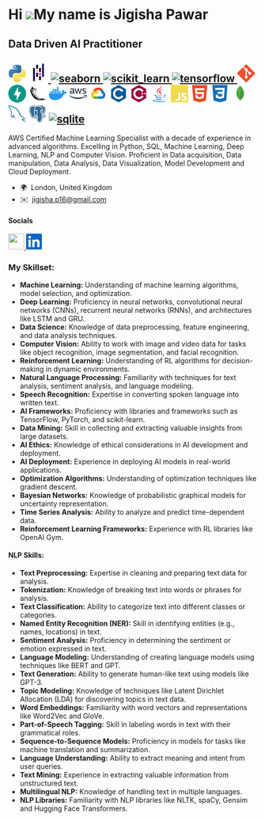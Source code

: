 Hi ![](https://user-images.githubusercontent.com/18350557/176309783-0785949b-9127-417c-8b55-ab5a4333674e.gif)My name is Jigisha Pawar
=====================================================================================================================================

Data Driven AI Practitioner <br><br><a href="https://www.python.org/" target="_blank" rel="noreferrer"><img src="icons/python-colored.svg" width="36" height="36" alt="Python" /></a>
<a href="https://pandas.pydata.org/" target="_blank" rel="noreferrer"> <img src="icons/pandas-original.svg" alt="pandas" width="40" height="40"/> </a> 
<a href="https://seaborn.pydata.org/" target="_blank" rel="noreferrer"> <img src="https://seaborn.pydata.org/_images/logo-mark-lightbg.svg" alt="seaborn" width="40" height="40"/> </a>
<a href="https://scikit-learn.org/" target="_blank" rel="noreferrer"> <img src="https://upload.wikimedia.org/wikipedia/commons/0/05/Scikit_learn_logo_small.svg" alt="scikit_learn" width="40" height="40"/> </a> 
<a href="https://www.tensorflow.org" target="_blank" rel="noreferrer"> <img src="https://www.vectorlogo.zone/logos/tensorflow/tensorflow-icon.svg" alt="tensorflow" width="40" height="40"/> </a> 
<a href="https://git-scm.com/" target="_blank" rel="noreferrer"><img src="icons/git-colored.svg" width="36" height="36" alt="Git" /></a>
<a href="https://fastapi.tiangolo.com/" target="_blank" rel="noreferrer"><img src="icons/fastapi-colored.svg" width="36" height="36" alt="Fast API" /></a>
<a href="https://flask.palletsprojects.com/en/2.0.x/" target="_blank" rel="noreferrer"><img src="icons/flask-colored.svg" width="36" height="36" alt="Flask" /></a>
<a href="https://www.docker.com/" target="_blank" rel="noreferrer"><img src="icons/docker-colored.svg" width="36" height="36" alt="Docker" /></a>
<a href="https://aws.amazon.com" target="_blank" rel="noreferrer"><img src="icons/aws-colored.svg" width="36" height="36" alt="Amazon Web Services" /></a>
<a href="https://cloud.google.com/" target="_blank" rel="noreferrer"><img src="icons/googlecloud-colored.svg" width="36" height="36" alt="Google Cloud" /></a>
<a href="https://docs.microsoft.com/en-us/cpp/?view=msvc-170" target="_blank" rel="noreferrer"><img src="icons/c-colored.svg" width="36" height="36" alt="C" /></a>
<a href="https://docs.microsoft.com/en-us/cpp/?view=msvc-170" target="_blank" rel="noreferrer"><img src="icons/cplusplus-colored.svg" width="36" height="36" alt="C++" /></a>
<a href="https://www.oracle.com/java/" target="_blank" rel="noreferrer"><img src="icons/java-colored.svg" width="36" height="36" alt="Java" /></a>
<a href="https://developer.mozilla.org/en-US/docs/Web/JavaScript" target="_blank" rel="noreferrer"><img src="icons/javascript-colored.svg" width="36" height="36" alt="JavaScript" /></a>
<a href="https://developer.mozilla.org/en-US/docs/Glossary/HTML5" target="_blank" rel="noreferrer"><img src="icons/html5-colored.svg" width="36" height="36" alt="HTML5" /></a>
<a href="https://www.w3.org/TR/CSS/#css" target="_blank" rel="noreferrer"><img src="icons/css3-colored.svg" width="36" height="36" alt="CSS3" /></a>
<a href="https://www.mongodb.com/" target="_blank" rel="noreferrer"><img src="icons/mongodb-colored.svg" width="36" height="36" alt="MongoDB" /></a>
<a href="https://www.mysql.com/" target="_blank" rel="noreferrer"><img src="icons/mysql-colored.svg" width="36" height="36" alt="MySQL" /></a>
<a href="https://www.postgresql.org/" target="_blank" rel="noreferrer"><img src="icons/postgresql-colored.svg" width="36" height="36" alt="PostgreSQL" /></a>
<a href="https://www.sqlite.org/" target="_blank" rel="noreferrer"> <img src="https://www.vectorlogo.zone/logos/sqlite/sqlite-icon.svg" alt="sqlite" width="40" height="40"/> </a>
-----------

<p>AWS Certified Machine Learning Specialist with a decade of experience in advanced algorithms. Excelling in Python, SQL, Machine Learning, Deep Learning, NLP and Computer Vision. Proficient in Data acquisition, Data manipulation, Data Analysis, Data Visualization, Model Development and Cloud Deployment.

* 🌍  London, United Kingdom
* ✉️  [jigisha.p16@gmail.com](mailto:jigisha.p16@gmail.com)
<h4 align="left"> Socials </h4>
<p align="left"> 
<a href="https://www.github.com/Jigisha-p" target="_blank" rel="noreferrer"> <picture> 
<source media="(prefers-color-scheme: dark)" srcset="icons/social/github-dark.svg" /> 
<source media="(prefers-color-scheme: light)" srcset="icons/social/github.svg" /> 
<img src="icons/socials/github.svg" width="32" height="32" /> </picture> </a>
<a href="https://www.linkedin.com/in/jigishap16" target="_blank" rel="noreferrer"> <picture> 
<source media="(prefers-color-scheme: dark)" srcset="icons/social/linkedin-dark.svg" />
<source media="(prefers-color-scheme: light)" srcset="icons/social/linkedin.svg" /> 
<img src="icons/social/linkedin.svg" width="32" height="32" /> </picture> </a></p>

### My Skillset:
- <b>Machine Learning:</b> Understanding of machine learning algorithms, model selection, and optimization.
- <b>Deep Learning:</b> Proficiency in neural networks, convolutional neural networks (CNNs), recurrent neural networks (RNNs), and architectures like LSTM and GRU.
- <b>Data Science:</b> Knowledge of data preprocessing, feature engineering, and data analysis techniques.
- <b>Computer Vision:</b> Ability to work with image and video data for tasks like object recognition, image segmentation, and facial recognition.
- <b>Reinforcement Learning:</b> Understanding of RL algorithms for decision-making in dynamic environments.
- <b>Natural Language Processing:</b> Familiarity with techniques for text analysis, sentiment analysis, and language modeling.
- <b>Speech Recognition:</b> Expertise in converting spoken language into written text.
- <b>AI Frameworks:</b> Proficiency with libraries and frameworks such as TensorFlow, PyTorch, and scikit-learn.
- <b>Data Mining:</b> Skill in collecting and extracting valuable insights from large datasets.
- <b>AI Ethics:</b> Knowledge of ethical considerations in AI development and deployment.
- <b>AI Deployment:</b> Experience in deploying AI models in real-world applications.
- <b>Optimization Algorithms:</b> Understanding of optimization techniques like gradient descent.
- <b>Bayesian Networks:</b> Knowledge of probabilistic graphical models for uncertainty representation.
- <b>Time Series Analysis:</b> Ability to analyze and predict time-dependent data.
- <b>Reinforcement Learning Frameworks:</b> Experience with RL libraries like OpenAI Gym.

#### NLP Skills:

- <b>Text Preprocessing:</b> Expertise in cleaning and preparing text data for analysis.
- <b>Tokenization:</b> Knowledge of breaking text into words or phrases for analysis.
- <b>Text Classification:</b> Ability to categorize text into different classes or categories.
- <b>Named Entity Recognition (NER):</b> Skill in identifying entities (e.g., names, locations) in text.
- <b>Sentiment Analysis:</b> Proficiency in determining the sentiment or emotion expressed in text.
- <b>Language Modeling:</b> Understanding of creating language models using techniques like BERT and GPT.
- <b>Text Generation:</b> Ability to generate human-like text using models like GPT-3.
- <b>Topic Modeling:</b> Knowledge of techniques like Latent Dirichlet Allocation (LDA) for discovering topics in text data.
- <b>Word Embeddings:</b> Familiarity with word vectors and representations like Word2Vec and GloVe.
- <b>Part-of-Speech Tagging:</b> Skill in labeling words in text with their grammatical roles.
- <b>Sequence-to-Sequence Models:</b> Proficiency in models for tasks like machine translation and summarization.
- <b>Language Understanding:</b> Ability to extract meaning and intent from user queries.
- <b>Text Mining:</b> Experience in extracting valuable information from unstructured text.
- <b>Multilingual NLP:</b> Knowledge of handling text in multiple languages.
- <b>NLP Libraries:</b> Familiarity with NLP libraries like NLTK, spaCy, Gensim and Hugging Face Transformers.



